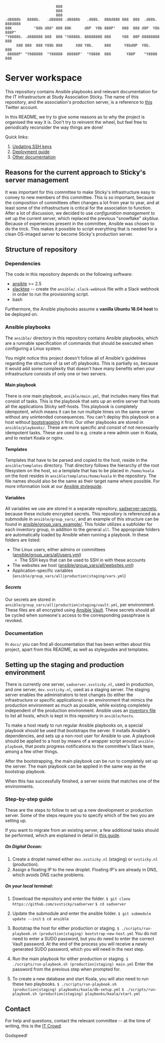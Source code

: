 ```
                       888
                       888
                       888
.d8888b   8888b.   .d88888 .d8888b   .d88b.  888d888 888  888  .d88b.  888d888
88K          "88b d88" 888 88K      d8P  Y8b 888P"   888  888 d8P  Y8b 888P"
"Y8888b. .d888888 888  888 "Y8888b. 88888888 888     Y88  88P 88888888 888
     X88 888  888 Y88b 888      X88 Y8b.     888      Y8bd8P  Y8b.     888
 88888P' "Y888888  "Y88888  88888P'  "Y8888  888       Y88P    "Y8888  888

```

# Server workspace

This repository contains Ansible playbooks and relevant documentation for the
IT infrastructure at Study Association Sticky. The name of this repository, and
the association's production server, is a reference to [this][sadserver] Twitter
account.

In this README, we try to give some reasons as to why the project is organised
the way it is. Don't try to reinvent the wheel, but feel free to periodically
reconsider the way things are done!

Quick links:

 1. [Updating SSH keys][ssh-keys]
 1. [Deployment guide][deployment-guide]
 1. [Other documentation][docs]

## Reasons for the current approach to Sticky's server management

It was important for this committee to make Sticky's infrastructure easy to
convey to new members of this committee. This is so important, because the
composition of committees often changes a lot from year to year, and at least
some of the infrastructure is critical for the association to function. After a
lot of discussion, we decided to use *configuration management* to set up the
current server, which replaced the previous "snowflake" *skyblue*. Because of
experiences present in the committee, Ansible was chosen to do the trick. This
makes it possible to script everything that is needed for a clean OS-imaged
server to become Sticky's production server.

## Structure of repository

### Dependencies

The code in this repository depends on the following software:

 - [ansible] >= 2.5
 - [slacktee] -- create the `ansible/.slack-webhook` file with a Slack webhook
   in order to run the provisioning script.
 - bash

Furthermore, the Ansible playbooks assume a **vanilla Ubuntu 18.04 host** to be
deployed on.

### Ansible playbooks

The `ansible/` directory in this repository contains Ansible
playbooks, which are a runnable specification of commands that should be
executed when configuring a Linux system.

You might notice this project doesn't follow all of Ansible's guidelines
regarding the structure of (a set of) playbooks. This is partially so,
because it would add some complexity that doesn't have many benefits when your
infrastructure consists of only one or two servers.

#### Main playbook

There is one main playbook, `ansible/main.yml`, that includes many files that
consist of tasks. This is the playbook that sets up an entire server that hosts
all the applications Sticky self-hosts. This playbook is completely idempotent,
which means it can be run multiple times on the same server without any
unintended consequences. You can't deploy this playbook on a host without
[bootstrapping] it first. Our other playbooks are stored in
`ansible/playbooks/`. These are more specific and consist of not necessarily
idempotent tasks. These are used to e.g. create a new admin user in Koala, and
to restart Koala or nginx.

#### Templates

Templates that have to be parsed and copied to the host, reside in the
`ansible/templates` directory. That directory follows the hierarchy of the root
filesystem on the host, so a template that has to be placed in `/home/koala` on
the host resides in `ansible/templates/home/koala` in the repository. The file
names should also be the same as their target name where possible. For more
information look at our [Ansible styleguide].

#### Variables

All variables we use are stored in a separate repository, [sadserver-secrets],
because these include encrypted secrets. This repository is referenced as a
submodule in `ansible/group_vars/`, and an example of this structure can be
found in [ansible/group_vars_example/]. This folder utilizes a subfolder for
each inventory group, in addition to the general `all`. The appropriate folders
are automatically loaded by Ansible when running a playbook. In these folders
are listed:

- The Linux users, either admins or committees
([ansible/group_vars/all/users.yml])
  - The SSH keys that can be used to SSH in with these accounts
- The websites we host ([ansible/group_vars/all/websites.yml])
- Application-specific variables
(`ansible/group_vars/all|production|staging/vars.yml`)

##### Secrets

Our secrets are stored in `ansible/group_vars/all|production|staging/vault.yml`,
per environment. These files are all encrypted using [Ansible Vault]. These
secrets should all be cycled when someone's access to the corresponding
passphrase is revoked.

### Documentation

In `docs/` you can find all documentation that has been written about this
project, apart from this README, as well as styleguides and templates.

## Setting up the staging and production environment

There is currently one server, `sadserver.svsticky.nl`, used in production, and
one server, `dev.svsticky.nl`, used as a staging server. The staging server
enables the administrators to test changes (to either the infrastructure or
specific applications) in an environment that mimics the production environment
as much as possible, while existing completely independent of the production
environment. Ansible uses an [inventory file][inventory] to list all hosts,
which is kept in this repository in `ansible/hosts`.

To make a host ready to run regular Ansible playbooks on, a special playbook
should be used that bootstraps the server. It installs Ansible's dependencies,
and sets up a non-root user for Ansible to use. A playbook should be applied to
a host by means of a wrapper script around `ansible-playbook`, that posts
progress notifications to the committee's Slack team, among a few other things.

After the bootstrapping, the main playbook can be run to completely set up the
server. The main playbook can be applied in the same way as the bootstrap
playbook.

When this has successfully finished, a server exists that matches one of the
environments.

### Step-by-step guide
These are the steps to follow to set up a new development or production server.
Some of the steps require you to specify which of the two you are setting up.

If you want to migrate from an existing server, a few additional tasks should be
performed, which are explained in detail in [this guide][deployment-new-production].

##### On Digital Ocean:
1. Create a droplet named either `dev.svsticky.nl` (staging) or `svsticky.nl` (production).
1. Assign a floating IP to the new droplet. Floating IP's are already in DNS, which avoids DNS cache problems.


##### On your local terminal:
1. Download the repository and enter the folder.
`$ git clone https://github.com/svsticky/sadserver`
`$ cd sadserver`

1. Update the submodule and enter the ansible folder.
`$ git submodule update --init`
`$ cd ansible`

1. Bootstrap the host for either production or staging.
`$ ./scripts/run-playbook.sh (production|staging) bootstrap-new-host.yml`
You do not need to enter a SUDO password, but you do need to enter the correct Vault password.
At the end of the process you will receive a newly generated SUDO password, which you will need in the next step.

1. Run the main playbook for either production or staging.
`$ ./scripts/run-playbook.sh (production|staging) main.yml`
Enter the password from the previous step when prompted for.


1. To create a new database and start Koala, you will also need to run these two playbooks.
`$ ./scripts/run-playbook.sh (production|staging) playbooks/koala/db-setup.yml`
`$ ./scripts/run-playbook.sh (production|staging) playbooks/koala/start.yml`


## Contact

For help and questions, contact the relevant committee -- at the time of
writing, this is the [IT Crowd].

Godspeed!

  [ssh-keys]:./docs/updating-ssh-keys.md
  [docs]:./docs
  [sadserver]:https://twitter.com/sadserver
  [bootstrapping]:#how-to-set-up-the-staging-and-production-environment
  [Ansible styleguide]:docs/ansible-styleguide.md
  [sadserver-secrets]:../../../sadserver-secrets
  [ansible/group_vars_example/]:ansible/group_vars_example/
  [ansible/group_vars/all/users.yml]:ansible/group_vars_example/all/users.yml
  [ansible/group_vars/all/websites.yml]:ansible/group_vars_example/all/websites.yml
  [Ansible Vault]:http://docs.ansible.com/ansible/playbooks_vault.html
  [inventory]:https://docs.ansible.com/ansible/intro_inventory.html
  [slacktee]:https://github.com/course-hero/slacktee
  [ansible]:https://github.com/ansible/ansible
  [deployment-new-production]:docs/deployment-new-production.md
  [IT Crowd]:mailto:itcrowd@svsticky.nl
  [deployment-guide]:#setting-up-the-staging-and-production-environment

